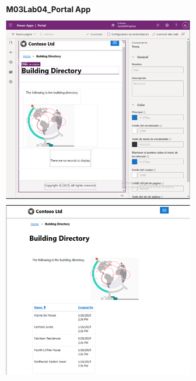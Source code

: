 ## M03Lab04_Portal App

![image1](../Media/M03Lab04_Portal_App/image1.png)

![image2](../Media/M03Lab04_Portal_App/image2.png)

